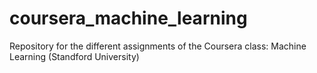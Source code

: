 # coursera_machine_learning
Repository for the different assignments of the Coursera class: Machine Learning (Standford University)
